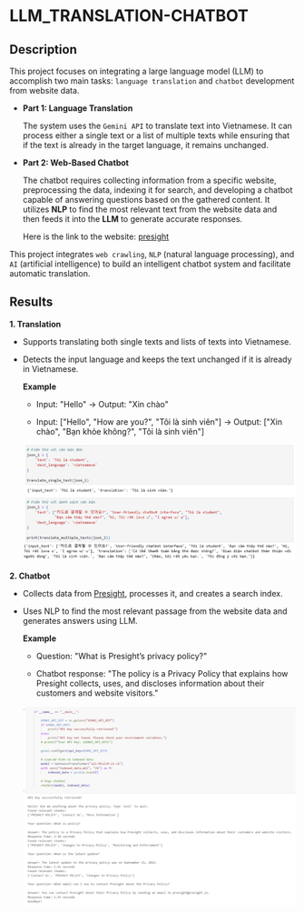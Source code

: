 # LLM_TRANSLATION-CHATBOT

## Description

This project focuses on integrating a large language model (LLM) to accomplish two main tasks: `language translation` and `chatbot` development from website data.

- **Part 1: Language Translation**

    The system uses the `Gemini API` to translate text into Vietnamese. It can process either a single text or a list of multiple texts while ensuring that if the text is already in the target language, it remains unchanged.

- **Part 2: Web-Based Chatbot**

    The chatbot requires collecting information from a specific website, preprocessing the data, indexing it for search, and developing a chatbot capable of answering questions based on the gathered content. It utilizes **NLP** to find the most relevant text from the website data and then feeds it into the **LLM** to generate accurate responses.

    Here is the link to the website: [presight](https://www.presight.io/privacy-policy.html)

This project integrates `web crawling`, `NLP` (natural language processing), and `AI` (artificial intelligence) to build an intelligent chatbot system and facilitate automatic translation.

## Results

**1. Translation**

- Supports translating both single texts and lists of texts into Vietnamese.

- Detects the input language and keeps the text unchanged if it is already in Vietnamese.

    **Example**

    - Input: "Hello" 
    → Output: "Xin chào"

    - Input: ["Hello", "How are you?", "Tôi là sinh viên"] 
    → Output: ["Xin chào", "Bạn khỏe không?", "Tôi là sinh viên"]

    <img src="Docs/Images/result_1.png">

**2. Chatbot** 

- Collects data from [Presight](https://www.presight.io/privacy-policy.html), processes it, and creates a search index.

- Uses NLP to find the most relevant passage from the website data and generates answers using LLM.

    **Example**

    - Question: "What is Presight’s privacy policy?"

    - Chatbot response: "The policy is a Privacy Policy that explains how Presight collects, uses, and discloses information about their customers and website visitors."
    
    <img src="Docs/Images/result_2.png">